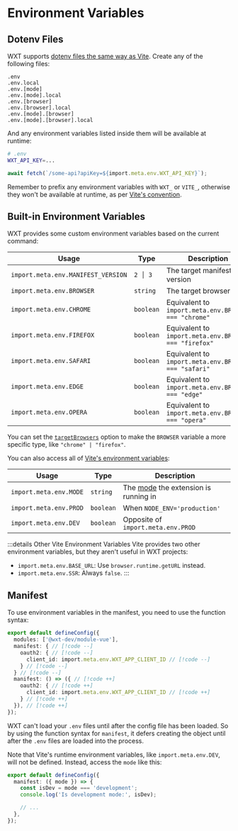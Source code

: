 # Environment Variables

## Dotenv Files

WXT supports [dotenv files the same way as Vite](https://vite.dev/guide/env-and-mode.html#env-files). Create any of the following files:

```
.env
.env.local
.env.[mode]
.env.[mode].local
.env.[browser]
.env.[browser].local
.env.[mode].[browser]
.env.[mode].[browser].local
```

And any environment variables listed inside them will be available at runtime:

```sh
# .env
WXT_API_KEY=...
```

```ts
await fetch(`/some-api?apiKey=${import.meta.env.WXT_API_KEY}`);
```

Remember to prefix any environment variables with `WXT_` or `VITE_`, otherwise they won't be available at runtime, as per [Vite's convention](https://vite.dev/guide/env-and-mode.html#env-files).

## Built-in Environment Variables

WXT provides some custom environment variables based on the current command:

| Usage                              | Type      | Description                                           |
| ---------------------------------- | --------- | ----------------------------------------------------- |
| `import.meta.env.MANIFEST_VERSION` | `2 │ 3`   | The target manifest version                           |
| `import.meta.env.BROWSER`          | `string`  | The target browser                                    |
| `import.meta.env.CHROME`           | `boolean` | Equivalent to `import.meta.env.BROWSER === "chrome"`  |
| `import.meta.env.FIREFOX`          | `boolean` | Equivalent to `import.meta.env.BROWSER === "firefox"` |
| `import.meta.env.SAFARI`           | `boolean` | Equivalent to `import.meta.env.BROWSER === "safari"`  |
| `import.meta.env.EDGE`             | `boolean` | Equivalent to `import.meta.env.BROWSER === "edge"`    |
| `import.meta.env.OPERA`            | `boolean` | Equivalent to `import.meta.env.BROWSER === "opera"`   |

You can set the [`targetBrowsers`](/api/reference/wxt/interfaces/InlineConfig#targetbrowsers) option to make the `BROWSER` variable a more specific type, like `"chrome" | "firefox"`.

You can also access all of [Vite's environment variables](https://vite.dev/guide/env-and-mode.html#env-variables):

| Usage                  | Type      | Description                                                                 |
| ---------------------- | --------- | --------------------------------------------------------------------------- |
| `import.meta.env.MODE` | `string`  | The [mode](/guide/essentials/config/build-mode) the extension is running in |
| `import.meta.env.PROD` | `boolean` | When `NODE_ENV='production'`                                                |
| `import.meta.env.DEV`  | `boolean` | Opposite of `import.meta.env.PROD`                                          |

:::details Other Vite Environment Variables
Vite provides two other environment variables, but they aren't useful in WXT projects:

- `import.meta.env.BASE_URL`: Use `browser.runtime.getURL` instead.
- `import.meta.env.SSR`: Always `false`.
  :::

## Manifest

To use environment variables in the manifest, you need to use the function syntax:

```ts
export default defineConfig({
  modules: ['@wxt-dev/module-vue'],
  manifest: { // [!code --]
    oauth2: { // [!code --]
      client_id: import.meta.env.WXT_APP_CLIENT_ID // [!code --]
    } // [!code --]
  } // [!code --]
  manifest: () => ({ // [!code ++]
    oauth2: { // [!code ++]
      client_id: import.meta.env.WXT_APP_CLIENT_ID // [!code ++]
    } // [!code ++]
  }), // [!code ++]
});
```

WXT can't load your `.env` files until after the config file has been loaded. So by using the function syntax for `manifest`, it defers creating the object until after the `.env` files are loaded into the process.

Note that Vite's runtime environment variables, like `import.meta.env.DEV`, will not be defined. Instead, access the `mode` like this:

```ts
export default defineConfig({
  manifest: ({ mode }) => {
    const isDev = mode === 'development';
    console.log('Is development mode:', isDev);

    // ...
  },
});
```
